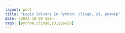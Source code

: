 ```yaml
---
layout: post
title: "Logic Solvers In Python: clingo, z3, pyswip"
date: <2022-10-29 Sat>
tags: [python,clingo,z3,pyswip]
---
```





